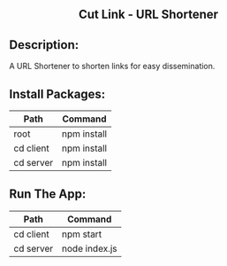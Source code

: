 <h2 align='center'>Cut Link - URL Shortener </h2>

## Description:
A URL Shortener to shorten links for easy dissemination. 

## Install Packages:

| Path  | Command |
| ------------- | ------------- |
| root | npm install |
| cd client  | npm install |
| cd server | npm install |

## Run The App:

| Path  | Command |
| ------------- | ------------- |
| cd client  | npm start |
| cd server | node index.js |
